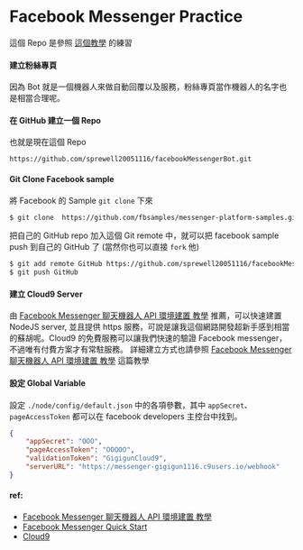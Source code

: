 # Facebook Messenger Practice
這個 Repo 是參照 [這個教學](http://animabeautifullife.blogspot.com/2016/06/facebook-messenger-api.html) 的練習
#### 建立粉絲專頁
因為 Bot 就是一個機器人來做自動回覆以及服務，粉絲專頁當作機器人的名字也是相當合理呢。

#### 在 GitHub 建立一個 Repo
也就是現在這個 Repo
```
https://github.com/sprewell20051116/facebookMessengerBot.git
```

#### Git Clone Facebook sample
將 Facebook 的 Sample `git clone` 下來
```sh
$ git clone  https://github.com/fbsamples/messenger-platform-samples.git
```
把自己的 GitHub repo 加入這個 Git remote 中，就可以把 facebook sample push 到自己的 GitHub 了 (當然你也可以直接 `fork` 他)
```sh
$ git add remote GitHub https://github.com/sprewell20051116/facebookMessengerBot.git
$ git push GitHub
```
#### 建立 Cloud9 Server
由 [Facebook Messenger 聊天機器人 API 環境建置 教學](http://animabeautifullife.blogspot.com/2016/06/facebook-messenger-api.html) 推薦，可以快速建置 NodeJS server, 並且提供 https 服務，可說是讓我這個網路開發超新手感到相當的蘇胡呢。Cloud9 的免費服務可以讓我們快速的驗證 Facebook messenger，不過唯有付費方案才有常駐服務。
詳細建立方式也請參照 [Facebook Messenger 聊天機器人 API 環境建置 教學](http://animabeautifullife.blogspot.com/2016/06/facebook-messenger-api.html)  這篇教學

#### 設定 Global Variable
設定 `./node/config/default.json` 中的各項參數，其中 `appSecret`、`pageAccessToken` 都可以在 facebook developers 主控台中找到。

```json
{
    "appSecret": "OOO",
    "pageAccessToken": "OOOOO",
    "validationToken": "GigigunCloud9",
    "serverURL": "https://messenger-gigigun1116.c9users.io/webhook"
}
```




#### ref:
- [Facebook Messenger 聊天機器人 API 環境建置 教學](http://animabeautifullife.blogspot.com/2016/06/facebook-messenger-api.html)
- [Facebook Messenger Quick Start](https://developers.facebook.com/docs/messenger-platform/getting-started/quick-start)
- [Cloud9](https://c9.io/)

